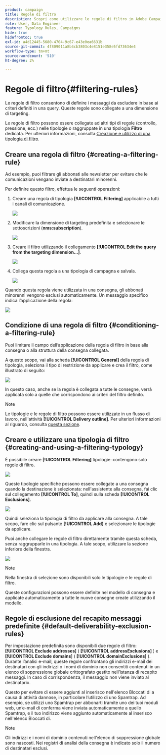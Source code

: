 ```yaml
---
product: campaign
title: Regole di filtro
description: Scopri come utilizzare le regole di filtro in Adobe Campaign
role: User, Data Engineer
feature: Typology Rules, Campaigns
hide: true
hidefromtoc: true
exl-id: a4d12445-5680-4704-9c67-e43e0ea6631b
source-git-commit: 4f809011a8b4cb3803c4e8151e358e5fd73634e4
workflow-type: tm+mt
source-wordcount: '510'
ht-degree: 2%

---
```


# Regole di filtro{#filtering-rules}

Le regole di filtro consentono di definire i messaggi da escludere in base ai criteri definiti in una query. Queste regole sono collegate a una dimensione di targeting.

Le regole di filtro possono essere collegate ad altri tipi di regole (controllo, pressione, ecc.) nelle tipologie o raggruppate in una tipologia **Filtro** dedicata. Per ulteriori informazioni, consulta [Creazione e utilizzo di una tipologia di filtro](#creating-and-using-a-filtering-typology).

## Creare una regola di filtro {#creating-a-filtering-rule}

Ad esempio, puoi filtrare gli abbonati alle newsletter per evitare che le comunicazioni vengano inviate a destinatari minorenni.

Per definire questo filtro, effettua le seguenti operazioni:

1. Creare una regola di tipologia **[!UICONTROL Filtering]** applicabile a tutti i canali di comunicazione.

   ![](assets/campaign_opt_create_filter_01.png)

1. Modificare la dimensione di targeting predefinita e selezionare le sottoscrizioni (**nms:subscription**).

   ![](assets/campaign_opt_create_filter_02.png)

1. Creare il filtro utilizzando il collegamento **[!UICONTROL Edit the query from the targeting dimension...]**.

   ![](assets/campaign_opt_create_filter_03.png)

1. Collega questa regola a una tipologia di campagna e salvala.

   ![](assets/campaign_opt_create_filter_04.png)

Quando questa regola viene utilizzata in una consegna, gli abbonati minorenni vengono esclusi automaticamente. Un messaggio specifico indica l’applicazione della regola:

![](assets/campaign_opt_create_filter_05.png)

## Condizione di una regola di filtro {#conditioning-a-filtering-rule}

Puoi limitare il campo dell’applicazione della regola di filtro in base alla consegna o alla struttura della consegna collegata.

A questo scopo, vai alla scheda **[!UICONTROL General]** della regola di tipologia, seleziona il tipo di restrizione da applicare e crea il filtro, come illustrato di seguito:

![](assets/campaign_opt_create_filter_06.png)

In questo caso, anche se la regola è collegata a tutte le consegne, verrà applicata solo a quelle che corrispondono ai criteri del filtro definito.

>[!NOTE]
>
>Le tipologie e le regole di filtro possono essere utilizzate in un flusso di lavoro, nell&#39;attività **[!UICONTROL Delivery outline]**. Per ulteriori informazioni al riguardo, consulta [questa sezione](../../workflow/using/delivery-outline.md).

## Creare e utilizzare una tipologia di filtro {#creating-and-using-a-filtering-typology}

È possibile creare **[!UICONTROL Filtering]** tipologie: contengono solo regole di filtro.

![](assets/campaign_opt_create_typo_filtering.png)

Queste tipologie specifiche possono essere collegate a una consegna quando la destinazione è selezionata: nell&#39;assistente alla consegna, fai clic sul collegamento **[!UICONTROL To]**, quindi sulla scheda **[!UICONTROL Exclusions]**.

![](assets/campaign_opt_apply_typo_filtering.png)

Quindi seleziona la tipologia di filtro da applicare alla consegna. A tale scopo, fare clic sul pulsante **[!UICONTROL Add]** e selezionare le tipologie da applicare.

Puoi anche collegare le regole di filtro direttamente tramite questa scheda, senza raggrupparle in una tipologia. A tale scopo, utilizzare la sezione inferiore della finestra.

![](assets/campaign_opt_select_typo_filtering.png)

>[!NOTE]
>
>Nella finestra di selezione sono disponibili solo le tipologie e le regole di filtro.
>
>Queste configurazioni possono essere definite nel modello di consegna e applicate automaticamente a tutte le nuove consegne create utilizzando il modello.
>

## Regole di esclusione del recapito messaggi predefinite {#default-deliverability-exclusion-rules}

Per impostazione predefinita sono disponibili due regole di filtro: **[!UICONTROL Exclude addresses]** ( **[!UICONTROL addressExclusions]** ) e **[!UICONTROL Exclude domains]** ( **[!UICONTROL domainExclusions]** ). Durante l’analisi e-mail, queste regole confrontano gli indirizzi e-mail dei destinatari con gli indirizzi o i nomi di dominio non consentiti contenuti in un elenco di soppressione globale crittografato gestito nell’istanza di recapito messaggi. In caso di corrispondenza, il messaggio non viene inviato al destinatario.

Questo per evitare di essere aggiunti al inserisco nell&#39;elenco Bloccati di a causa di attività dannose, in particolare l’utilizzo di uno Spamtrap. Ad esempio, se utilizzi uno Spamtrap per abbonarti tramite uno dei tuoi moduli web, un’e-mail di conferma viene inviata automaticamente a quello Spamtrap, e il tuo indirizzo viene aggiunto automaticamente al inserisco nell&#39;elenco Bloccati di.

>[!NOTE]
>
>Gli indirizzi e i nomi di dominio contenuti nell’elenco di soppressione globale sono nascosti. Nei registri di analisi della consegna è indicato solo il numero di destinatari esclusi.
